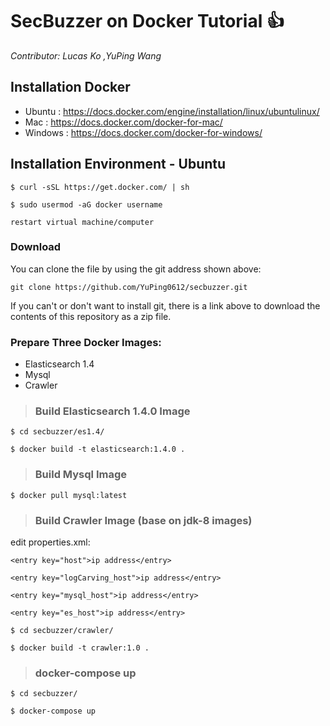 # SecBuzzer on Docker Tutorial :+1:

*Contributor: Lucas Ko ,YuPing Wang*


## Installation Docker

- Ubuntu : https://docs.docker.com/engine/installation/linux/ubuntulinux/
- Mac : https://docs.docker.com/docker-for-mac/
- Windows : https://docs.docker.com/docker-for-windows/

## Installation Environment - Ubuntu

```
$ curl -sSL https://get.docker.com/ | sh
```

```
$ sudo usermod -aG docker username
```


	restart virtual machine/computer

### Download
You can clone the file by using the git address shown above:

    git clone https://github.com/YuPing0612/secbuzzer.git

If you can't or don't want to install git, there is a link above to download
the contents of this repository as a zip file.

### Prepare Three Docker Images:

 * Elasticsearch 1.4
 * Mysql
 * Crawler



>### Build Elasticsearch 1.4.0 Image
```
$ cd secbuzzer/es1.4/
```
```
$ docker build -t elasticsearch:1.4.0 .
```
>### Build Mysql Image
```
$ docker pull mysql:latest
```
>### Build Crawler Image (base on jdk-8 images)
edit properties.xml:

```
<entry key="host">ip address</entry>

<entry key="logCarving_host">ip address</entry>

<entry key="mysql_host">ip address</entry>

<entry key="es_host">ip address</entry>
```

```
$ cd secbuzzer/crawler/
```
```
$ docker build -t crawler:1.0 .
```

>### docker-compose up

```
$ cd secbuzzer/
```
```
$ docker-compose up
```